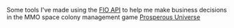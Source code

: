 Some tools I've made using the [FIO API](https://doc.fnar.net/) to help me make business decisions in the MMO space colony management game [Prosperous Universe](https://prosperousuniverse.com/)
